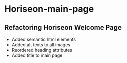 # Horiseon-main-page

## Refactoring Horiseon Welcome Page

- Added semantic html elements
- Added alt texts to all images
- Reordered heading attributes
- Added title to main page
